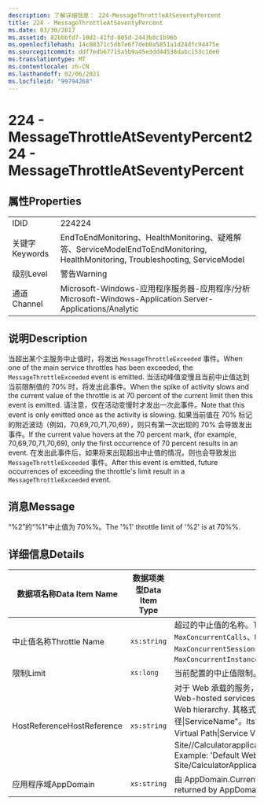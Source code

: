 ```yaml
---
description: 了解详细信息： 224-MessageThrottleAtSeventyPercent
title: 224 - MessageThrottleAtSeventyPercent
ms.date: 03/30/2017
ms.assetid: 82bbbfd7-10d2-41fd-805d-2443b0c1b96b
ms.openlocfilehash: 14c08371c5db7e6f7deb0a5851a1d24dfc94475e
ms.sourcegitcommit: ddf7edb67715a5b9a45e3dd44536dabc153c1de0
ms.translationtype: MT
ms.contentlocale: zh-CN
ms.lasthandoff: 02/06/2021
ms.locfileid: "99794268"
---
```

# <a name="224---messagethrottleatseventypercent"></a><span data-ttu-id="b49af-103">224 - MessageThrottleAtSeventyPercent</span><span class="sxs-lookup"><span data-stu-id="b49af-103">224 - MessageThrottleAtSeventyPercent</span></span>

## <a name="properties"></a><span data-ttu-id="b49af-104">属性</span><span class="sxs-lookup"><span data-stu-id="b49af-104">Properties</span></span>  
  
|||  
|-|-|  
|<span data-ttu-id="b49af-105">ID</span><span class="sxs-lookup"><span data-stu-id="b49af-105">ID</span></span>|<span data-ttu-id="b49af-106">224</span><span class="sxs-lookup"><span data-stu-id="b49af-106">224</span></span>|  
|<span data-ttu-id="b49af-107">关键字</span><span class="sxs-lookup"><span data-stu-id="b49af-107">Keywords</span></span>|<span data-ttu-id="b49af-108">EndToEndMonitoring、HealthMonitoring、疑难解答、ServiceModel</span><span class="sxs-lookup"><span data-stu-id="b49af-108">EndToEndMonitoring, HealthMonitoring, Troubleshooting, ServiceModel</span></span>|  
|<span data-ttu-id="b49af-109">级别</span><span class="sxs-lookup"><span data-stu-id="b49af-109">Level</span></span>|<span data-ttu-id="b49af-110">警告</span><span class="sxs-lookup"><span data-stu-id="b49af-110">Warning</span></span>|  
|<span data-ttu-id="b49af-111">通道</span><span class="sxs-lookup"><span data-stu-id="b49af-111">Channel</span></span>|<span data-ttu-id="b49af-112">Microsoft-Windows-应用程序服务器-应用程序/分析</span><span class="sxs-lookup"><span data-stu-id="b49af-112">Microsoft-Windows-Application Server-Applications/Analytic</span></span>|  
  
## <a name="description"></a><span data-ttu-id="b49af-113">说明</span><span class="sxs-lookup"><span data-stu-id="b49af-113">Description</span></span>  

 <span data-ttu-id="b49af-114">当超出某个主服务中止值时，将发出 `MessageThrottleExceeded` 事件。</span><span class="sxs-lookup"><span data-stu-id="b49af-114">When one of the main service throttles has been exceeded, the `MessageThrottleExceeded` event is emitted.</span></span> <span data-ttu-id="b49af-115">当活动峰值变慢且当前中止值达到当前限制值的 70% 时，将发出此事件。</span><span class="sxs-lookup"><span data-stu-id="b49af-115">When the spike of activity slows and the current value of the throttle is at 70 percent of the current limit then this event is emitted.</span></span> <span data-ttu-id="b49af-116">请注意，仅在活动变慢时才发出一次此事件。</span><span class="sxs-lookup"><span data-stu-id="b49af-116">Note that this event is only emitted once as the activity is slowing.</span></span> <span data-ttu-id="b49af-117">如果当前值在 70% 标记的附近波动（例如，70,69,70,71,70,69），则只有第一次出现的 70% 会导致发出事件。</span><span class="sxs-lookup"><span data-stu-id="b49af-117">If the current value hovers at the 70 percent mark, (for example, 70,69,70,71,70,69), only the first occurrence of 70 percent results in an event.</span></span> <span data-ttu-id="b49af-118">在发出此事件后，如果将来出现超出中止值的情况，则也会导致发出 `MessageThrottleExceeded` 事件。</span><span class="sxs-lookup"><span data-stu-id="b49af-118">After this event is emitted, future occurrences of exceeding the throttle's limit result in a `MessageThrottleExceeded` event.</span></span>  
  
## <a name="message"></a><span data-ttu-id="b49af-119">消息</span><span class="sxs-lookup"><span data-stu-id="b49af-119">Message</span></span>  

 <span data-ttu-id="b49af-120">“%2”的“%1”中止值为 70%%。</span><span class="sxs-lookup"><span data-stu-id="b49af-120">The '%1' throttle limit of '%2' is at 70%%.</span></span>  
  
## <a name="details"></a><span data-ttu-id="b49af-121">详细信息</span><span class="sxs-lookup"><span data-stu-id="b49af-121">Details</span></span>  
  
|<span data-ttu-id="b49af-122">数据项名称</span><span class="sxs-lookup"><span data-stu-id="b49af-122">Data Item Name</span></span>|<span data-ttu-id="b49af-123">数据项类型</span><span class="sxs-lookup"><span data-stu-id="b49af-123">Data Item Type</span></span>|<span data-ttu-id="b49af-124">说明</span><span class="sxs-lookup"><span data-stu-id="b49af-124">Description</span></span>|  
|--------------------|--------------------|-----------------|  
|<span data-ttu-id="b49af-125">中止值名称</span><span class="sxs-lookup"><span data-stu-id="b49af-125">Throttle Name</span></span>|`xs:string`|<span data-ttu-id="b49af-126">超过的中止值的名称。</span><span class="sxs-lookup"><span data-stu-id="b49af-126">The name of the throttle that has been exceeded.</span></span> <span data-ttu-id="b49af-127">`MaxConcurrentCalls`、`MaxConcurrentInstances` 或 `MaxConcurrentSessions`。</span><span class="sxs-lookup"><span data-stu-id="b49af-127">Either `MaxConcurrentCalls`, `MaxConcurrentInstances`, or `MaxConcurrentSessions`,</span></span>|  
|<span data-ttu-id="b49af-128">限制</span><span class="sxs-lookup"><span data-stu-id="b49af-128">Limit</span></span>|`xs:long`|<span data-ttu-id="b49af-129">当前配置的中止值限制。</span><span class="sxs-lookup"><span data-stu-id="b49af-129">The currently configured limit of the throttle.</span></span>|  
|<span data-ttu-id="b49af-130">HostReference</span><span class="sxs-lookup"><span data-stu-id="b49af-130">HostReference</span></span>|`xs:string`|<span data-ttu-id="b49af-131">对于 Web 承载的服务，此字段唯一标识 Web 层次结构中的服务。</span><span class="sxs-lookup"><span data-stu-id="b49af-131">For Web-hosted services, this field uniquely identifies the service in the Web hierarchy.</span></span> <span data-ttu-id="b49af-132">其格式定义为 "网站名称应用程序虚拟路径&#124;服务虚拟路径&#124;ServiceName"。</span><span class="sxs-lookup"><span data-stu-id="b49af-132">Its format is defined as 'Web Site Name Application Virtual Path&#124;Service Virtual Path&#124;ServiceName'.</span></span> <span data-ttu-id="b49af-133">示例： "Default Web Site//Calculatorapplication&#124;/CalculatorService.svc&#124;CalculatorService"。</span><span class="sxs-lookup"><span data-stu-id="b49af-133">Example: 'Default Web Site/CalculatorApplication&#124;/CalculatorService.svc&#124;CalculatorService'.</span></span>|  
|<span data-ttu-id="b49af-134">应用程序域</span><span class="sxs-lookup"><span data-stu-id="b49af-134">AppDomain</span></span>|`xs:string`|<span data-ttu-id="b49af-135">由 AppDomain.CurrentDomain.FriendlyName 返回的字符串。</span><span class="sxs-lookup"><span data-stu-id="b49af-135">The string returned by AppDomain.CurrentDomain.FriendlyName.</span></span>|
